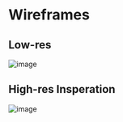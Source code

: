 # Wireframes

## Low-res
![image](https://user-images.githubusercontent.com/124791770/233941581-6b9bd713-c700-45c6-81a2-1e2b62f61459.png)

## High-res Insperation
![image](https://149651153.v2.pressablecdn.com/wp-content/uploads/2022/05/location-power-widget-screenshot-1.jpg)

